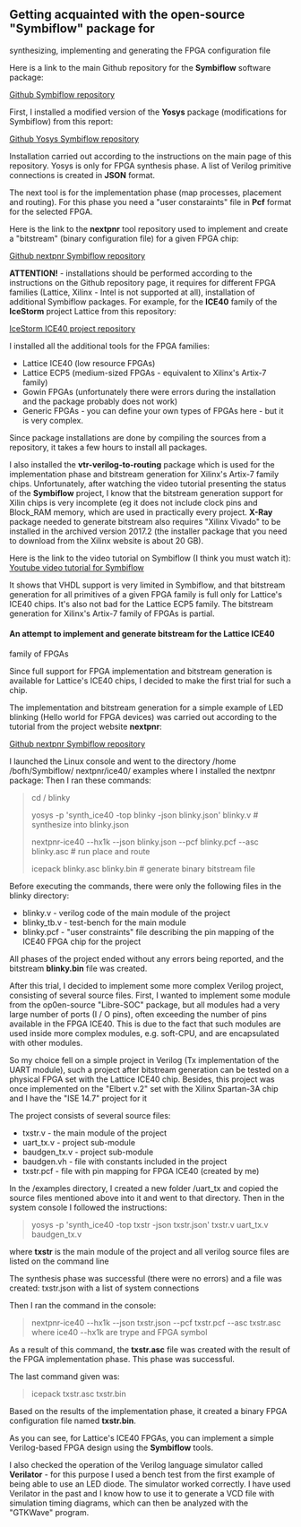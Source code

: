 ## Getting acquainted with the open-source "Symbiflow" package for

synthesizing, implementing and generating the FPGA configuration file

Here is a link to the main Github repository for the **Symbiflow** software
package:

[Github Symbiflow repository](https://github.com/SymbiFlow)

First, I installed a modified version of the **Yosys** package (modifications
for Symbiflow) from this report:

[Github Yosys Symbiflow repository](https://github.com/SymbiFlow/yosys)

Installation carried out according to the instructions on the main page of this
repository. Yosys is only for FPGA synthesis phase. A list of Verilog primitive
connections is created in **JSON** format.

The next tool is for the implementation phase (map processes, placement and
routing). For this phase you need a "user constaraints" file in **Pcf**
format for the selected FPGA.

Here is the link to the **nextpnr** tool repository used to implement and
create a "bitstream" (binary configuration file) for a given FPGA chip:

[Github nextpnr Symbiflow repository](https://github.com/SymbiFlow/nextpnr)

**ATTENTION!** - installations should be performed according to the
instructions on the Github repository page, it requires for different FPGA
families (Lattice, Xilinx - Intel is not supported at all), installation of
additional Symbiflow packages. For example, for the **ICE40** family of the
**IceStorm** project Lattice from this repository:

[IceStorm ICE40 project repository](http://bygone.clairexen.net/icestorm/)

I installed all the additional tools for the FPGA families:

+ Lattice ICE40 (low resource FPGAs)
+ Lattice ECP5 (medium-sized FPGAs - equivalent to Xilinx's Artix-7 family)
+ Gowin FPGAs (unfortunately there were errors during the installation and the
package probably does not work)
+ Generic FPGAs - you can define your own types of FPGAs here - but it is very
complex.

Since package installations are done by compiling the sources from a
repository, it takes a few hours to install all packages.

I also installed the **vtr-verilog-to-routing** package which is used for the
implementation phase and bitstream generation for Xilinx's Artix-7 family
chips. Unfortunately, after watching the video tutorial presenting the status
of the **Symbiflow** project, I know that the bitstream generation support for
Xilin chips is very incomplete (eg it does not include clock pins and Block_RAM
memory, which are used in practically every project. **X-Ray** package needed
to generate bitstream also requires "Xilinx Vivado" to be installed in the
archived version 2017.2 (the installer package that you need to download from
the Xilinx website is about 20 GB).

Here is the link to the video tutorial on Symbiflow (I think you must watch
it):
[Youtube video tutorial for
Symbiflow](https://www.youtube.com/watch?v=-xyAauPa__s)

It shows that VHDL support is very limited in Symbiflow, and that bitstream
generation for all primitives of a given FPGA family is full only for Lattice's
ICE40 chips. It's also not bad for the Lattice ECP5 family. The bitstream
generation for Xilinx's Artix-7 family of FPGAs is partial.

#### An attempt to implement and generate bitstream for the Lattice ICE40

family of FPGAs

Since full support for FPGA implementation and bitstream generation is
available for Lattice's ICE40 chips, I decided to make the first trial for such
a chip.

The implementation and bitstream generation for a simple example of LED
blinking (Hello world for FPGA devices) was carried out according to the
tutorial from the project website **nextpnr**:

[Github nextpnr Symbiflow repository](https://github.com/SymbiFlow/nextpnr)

I launched the Linux console and went to the directory /home /bofh/Symbiflow/
nextpnr/ice40/ examples where I installed the nextpnr package:
Then I ran these commands:

> cd / blinky
>
> yosys -p 'synth_ice40 -top blinky -json blinky.json' blinky.v # synthesize
into blinky.json
>
> nextpnr-ice40 --hx1k --json blinky.json --pcf blinky.pcf --asc blinky.asc #
run place and route
>
> icepack blinky.asc blinky.bin # generate binary bitstream file

Before executing the commands, there were only the following files in the
blinky directory:
+ blinky.v - verilog code of the main module of the project
+ blinky_tb.v - test-bench for the main module
+ blinky.pcf - "user constraints" file describing the pin mapping of the ICE40
FPGA chip for the project

All phases of the project ended without any errors being reported, and the
bitstream **blinky.bin** file was created.

After this trial, I decided to implement some more complex Verilog project,
consisting of several source files. First, I wanted to implement some module
from the op0en-source "Libre-SOC" package, but all modules had a very large
number of ports (I / O pins), often exceeding the number of pins available in
the FPGA ICE40. This is due to the fact that such modules are used inside more
complex modules, e.g. soft-CPU, and are encapsulated with other modules.

So my choice fell on a simple project in Verilog (Tx implementation of the UART
module), such a project after bitstream generation can be tested on a physical
FPGA set with the Lattice ICE40 chip. Besides, this project was once
implemented on the "Elbert v.2" set with the Xilinx Spartan-3A chip and I have
the "ISE 14.7" project for it

The project consists of several source files:
+ txstr.v - the main module of the project
+ uart_tx.v - project sub-module
+ baudgen_tx.v - project sub-module
+ baudgen.vh - file with constants included in the project
+ txstr.pcf - file with pin mapping for FPGA ICE40 (created by me)

In the /examples directory, I created a new folder /uart_tx and copied the
source files mentioned above into it and went to that directory. Then in the
system console I followed the instructions:

> yosys -p 'synth_ice40 -top txstr -json txstr.json' txstr.v uart_tx.v
baudgen_tx.v

where **txstr** is the main module of the project and all verilog source files
are listed on the command line

The synthesis phase was successful (there were no errors) and a file was
created: txstr.json with a list of system connections

Then I ran the command in the console:

> nextpnr-ice40 --hx1k --json txstr.json --pcf txstr.pcf --asc txstr.asc
where ice40 --hx1k are trype and FPGA symbol

As a result of this command, the **txstr.asc** file was created with the result
of the FPGA implementation phase. This phase was successful.

The last command given was:

> icepack txstr.asc txstr.bin

Based on the results of the implementation phase, it created a binary FPGA
configuration file named **txstr.bin**.

As you can see, for Lattice's ICE40 FPGAs, you can implement a simple
Verilog-based FPGA design using the **Symbiflow** tools.

I also checked the operation of the Verilog language simulator called
**Verilator** - for this purpose I used a bench test from the first example of
being able to use an LED diode. The simulator worked correctly. I have used
Verilator in the past and I know how to use it to generate a VCD file with
simulation timing diagrams, which can then be analyzed with the "GTKWave"
program.
